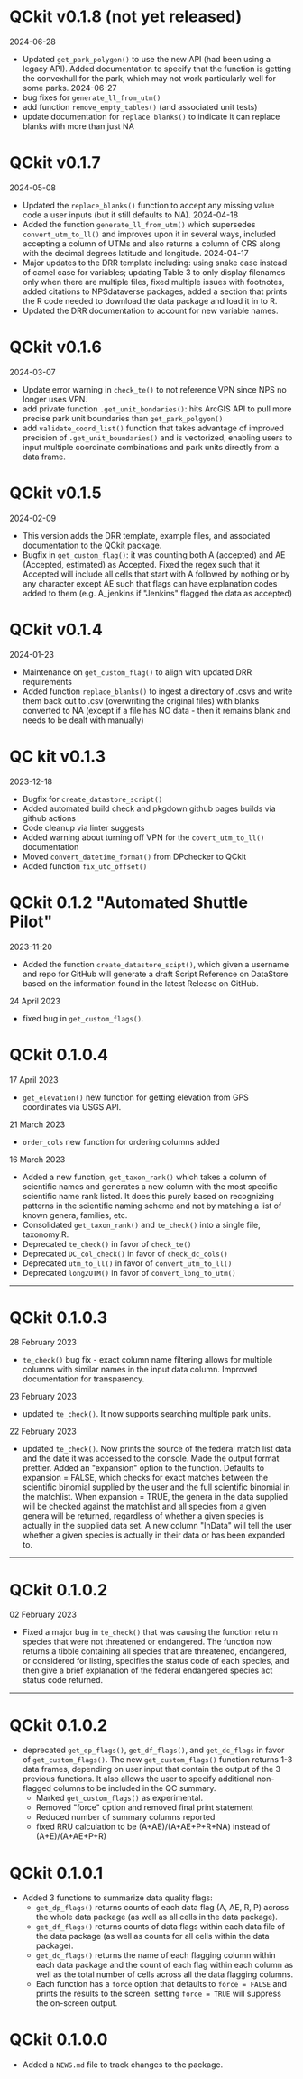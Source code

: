 # QCkit v0.1.8 (not yet released)

2024-06-28
* Updated `get_park_polygon()` to use the new API (had been using a legacy API). Added documentation to specify that the function is getting the convexhull for the park, which may not work particularly well for some parks.
2024-06-27
* bug fixes for `generate_ll_from_utm()`
* add function `remove_empty_tables()` (and associated unit tests)
* update documentation for `replace blanks()` to indicate it can replace blanks with more than just NA

# QCkit v0.1.7
2024-05-08
* Updated the `replace_blanks()` function to accept any missing value code a user inputs (but it still defaults to NA).
2024-04-18
* Added the function `generate_ll_from_utm()` which supersedes `convert_utm_to_ll()` and improves upon it in several ways, included accepting a column of UTMs and also returns a column of CRS along with the decimal degrees latitude and longitude.
2024-04-17
* Major updates to the DRR template including: using snake case instead of camel case for variables; updating Table 3 to only display filenames only when there are multiple files, fixed multiple issues with footnotes, added citations to NPSdataverse packages, added a section that prints the R code needed to download the data package and load it in to R.
* Updated the DRR documentation to account for new variable names.

# QCkit v0.1.6
2024-03-07
* Update error warning in `check_te()` to not reference VPN since NPS no longer uses VPN.
* add private function `.get_unit_bondaries()`: hits ArcGIS API to pull more precise park unit boundaries than `get_park_polgyon()`
* add `validate_coord_list()` function that takes advantage of improved precision of `.get_unit_boundaries()` and is vectorized, enabling users to input multiple coordinate combinations and park units directly from a data frame.

# QCkit v0.1.5
2024-02-09
* This version adds the DRR template, example files, and associated documentation to the QCkit package.
* Bugfix in `get_custom_flag()`: it was counting both A (accepted) and AE (Accepted, estimated) as Accepted. Fixed the regex such that it Accepted will include all cells that start with A followed by nothing or by any character except AE such that flags can have explanation codes added to them (e.g. A_jenkins if "Jenkins" flagged the data as accepted)

# QCkit v0.1.4
2024-01-23
* Maintenance on `get_custom_flag()` to align with updated DRR requirements
* Added function `replace_blanks()` to ingest a directory of .csvs and write them back out to .csv (overwriting the original files) with blanks converted to NA (except if a file has NO data - then it remains blank and needs to be dealt with manually)

# QC kit v0.1.3
2023-12-18
* Bugfix for `create_datastore_script()`
* Added automated build check and pkgdown github pages builds via github actions
* Code cleanup via linter suggests 
* Added warning about turning off VPN for the `covert_utm_to_ll()` documentation
* Moved `convert_datetime_format()` from DPchecker to QCkit
* Added function `fix_utc_offset()`

# QCkit 0.1.2 "Automated Shuttle Pilot"
2023-11-20
* Added the function `create_datastore_scipt()`, which given a username and repo for GitHub will generate a draft Script Reference on DataStore based on the information found in the latest Release on GitHub.

24 April 2023
* fixed bug in `get_custom_flags()`.

# QCkit 0.1.0.4
17 April 2023

* `get_elevation()` new function for getting elevation from GPS coordinates via USGS API.

21 March 2023 

* `order_cols` new function for ordering columns added 

16 March 2023

* Added a new function, `get_taxon_rank()` which takes a column of scientific names and generates a new column with the most specific scientific name rank listed. It does this purely based on recognizing patterns in the scientific naming scheme and not by matching a list of known genera, families, etc.
* Consolidated `get_taxon_rank()` and `te_check()` into a single file, taxonomy.R.
* Deprecated `te_check()` in favor of `check_te()`
* Deprecated `DC_col_check()` in favor of `check_dc_cols()`
* Deprecated `utm_to_ll()` in favor of `convert_utm_to_ll()`
* Deprecated `long2UTM()` in favor of `convert_long_to_utm()`

***

# QCkit 0.1.0.3
28 February 2023 

* `te_check()` bug fix - exact column name filtering allows for multiple columns with similar names in the input data column. Improved documentation for transparency.

23 February 2023

* updated `te_check()`. It now supports searching multiple park units.

22 February 2023

* updated `te_check()`. Now prints the source of the federal match list data and the date it was accessed to the console. Made the output format prettier. Added an "expansion" option to the function. Defaults to expansion = FALSE, which checks for exact matches between the scientific binomial supplied by the user and the full scientific binomial in the matchlist. When expansion = TRUE, the genera in the data supplied will be checked against the matchlist and all species from a given genera will be returned, regardless of whether a given species is actually in the supplied data set. A new column "InData" will tell the user whether a given species is actually in their data or has been expanded to.

***

# QCkit 0.1.0.2
02 February 2023

* Fixed a major bug in `te_check()` that was causing the function return species that were not threatened or endangered. The function now returns a tibble containing all species that are threatened, endangered, or considered for listing, specifies the status code of each species, and then give a brief explanation of the federal endangered species act status code returned.

***

# QCkit 0.1.0.2

* deprecated `get_dp_flags()`, `get_df_flags()`, and `get_dc_flags` in favor of `get_custom_flags()`. The new `get_custom_flags()` function returns 1-3 data frames, depending on user input that contain the output of the 3 previous functions. It also allows the user to specify additional non-flagged columns to be included in the QC summary.
  * Marked `get_custom_flags()` as experimental.
  * Removed "force" option and removed final print statement
  * Reduced number of summary columns reported
  * fixed RRU calculation to be (A+AE)/(A+AE+P+R+NA) instead of (A+E)/(A+AE+P+R)

# QCkit 0.1.0.1

* Added 3 functions to summarize data quality flags:
  * `get_dp_flags()` returns counts of each data flag (A, AE, R, P) across the whole data package (as well as all cells in the data package).
  * `get_df_flags()` returns counts of data flags within each data file of the data package (as well as counts for all cells within the data package).
  * `get_dc_flags()` returns the name of each flagging column within each data package and the count of each flag within each column as well as the total number of cells across all the data flagging columns.
  * Each function has a `force` option that defaults to `force = FALSE` and prints the results to the screen. setting `force = TRUE` will suppress the on-screen output.

# QCkit 0.1.0.0

* Added a `NEWS.md` file to track changes to the package.
